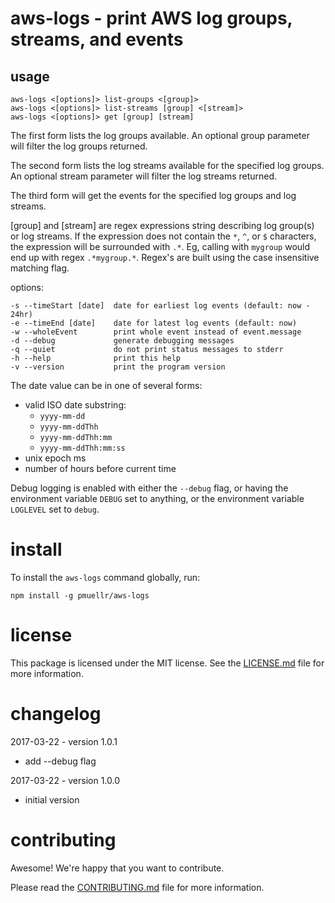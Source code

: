 aws-logs - print AWS log groups, streams, and events
================================================================================


usage
--------------------------------------------------------------------------------

    aws-logs <[options]> list-groups <[group]>
    aws-logs <[options]> list-streams [group] <[stream]>
    aws-logs <[options]> get [group] [stream]

The first form lists the log groups available.  An optional group parameter
will filter the log groups returned.

The second form lists the log streams available for the specified log groups.
An optional stream parameter will filter the log streams returned.

The third form will get the events for the specified log groups and log streams.

[group] and [stream] are regex expressions string describing log group(s) or
log streams.  If the expression does not contain the `*`, `^`, or `$`
characters, the expression will be surrounded with `.*`.  Eg, calling with
`mygroup` would end up with regex `.*mygroup.*`.  Regex's are built using
the case insensitive matching flag.

options:

    -s --timeStart [date]  date for earliest log events (default: now - 24hr)
    -e --timeEnd [date]    date for latest log events (default: now)
    -w --wholeEvent        print whole event instead of event.message
    -d --debug             generate debugging messages
    -q --quiet             do not print status messages to stderr
    -h --help              print this help
    -v --version           print the program version

The date value can be in one of several forms:

* valid ISO date substring:
  * `yyyy-mm-dd`
  * `yyyy-mm-ddThh`
  * `yyyy-mm-ddThh:mm`
  * `yyyy-mm-ddThh:mm:ss`
* unix epoch ms
* number of hours before current time

Debug logging is enabled with either the `--debug` flag, or having the
environment variable `DEBUG` set to anything, or the environment variable
`LOGLEVEL` set to `debug`.

install
================================================================================

To install the `aws-logs` command globally, run:

    npm install -g pmuellr/aws-logs


license
================================================================================

This package is licensed under the MIT license.  See the
[LICENSE.md](LICENSE.md) file for more information.


changelog
================================================================================

2017-03-22 - version 1.0.1

* add --debug flag

2017-03-22 - version 1.0.0

* initial version


contributing
================================================================================

Awesome!  We're happy that you want to contribute.

Please read the [CONTRIBUTING.md](CONTRIBUTING.md) file for more information.
